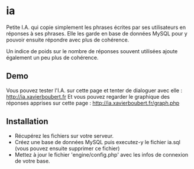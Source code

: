 ia
==

Petite I.A. qui copie simplement les phrases écrites par ses utilisateurs en réponses à ses phrases. Elle les garde en base de données MySQL pour y pouvoir ensuite répondre avec plus de cohérence.

Un indice de poids sur le nombre de réponses souvent utilisées ajoute également un peu plus de cohérence.


Demo
--------

Vous pouvez tester l'I.A. sur cette page et tenter de dialoguer avec elle : http://ia.xavierboubert.fr
Et vous pouvez regarder le graphique des réponses apprises sur cette page : http://ia.xavierboubert.fr/graph.php


Installation
--------

- Récupérez les fichiers sur votre serveur.
- Créez une base de données MySQL puis executez-y le fichier ia.sql (vous pouvez ensuite supprimer ce fichier)
- Mettez à jour le fichier 'engine/config.php' avec les infos de connexion de votre base.